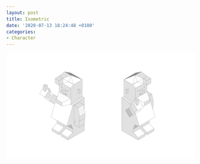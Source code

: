 ```yaml
---
layout: post
title: Isometric
date: '2020-07-13 18:24:48 +0100'
categories:
- Character
---
```

![Isometric finger pointing gnome](/images/Brandgnomie_isometric-gnome.png)

